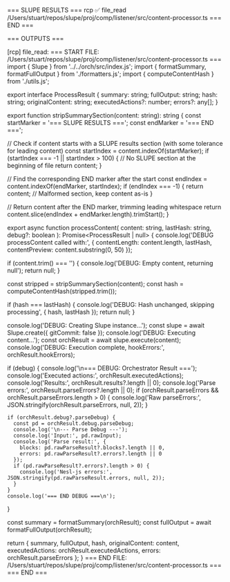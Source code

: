 === SLUPE RESULTS ===
rcp ✅ file_read /Users/stuart/repos/slupe/proj/comp/listener/src/content-processor.ts
=== END ===

=== OUTPUTS ===

[rcp] file_read:
=== START FILE: /Users/stuart/repos/slupe/proj/comp/listener/src/content-processor.ts ===
import { Slupe } from '../../orch/src/index.js';
import { formatSummary, formatFullOutput } from './formatters.js';
import { computeContentHash } from './utils.js';

export interface ProcessResult {
  summary: string;
  fullOutput: string;
  hash: string;
  originalContent: string;
  executedActions?: number;
  errors?: any[];
}

export function stripSummarySection(content: string): string {
  const startMarker = '=== SLUPE RESULTS ===';
  const endMarker = '=== END ===';
  
  // Check if content starts with a SLUPE results section (with some tolerance for leading content)
  const startIndex = content.indexOf(startMarker);
  if (startIndex === -1 || startIndex > 100) {
    // No SLUPE section at the beginning of file
    return content;
  }
  
  // Find the corresponding END marker after the start
  const endIndex = content.indexOf(endMarker, startIndex);
  if (endIndex === -1) {
    return content; // Malformed section, keep content as-is
  }
  
  // Return content after the END marker, trimming leading whitespace
  return content.slice(endIndex + endMarker.length).trimStart();
}

export async function processContent(
  content: string,
  lastHash: string,
  debug?: boolean
): Promise<ProcessResult | null> {
  console.log('DEBUG processContent called with:', { 
    contentLength: content.length, 
    lastHash,
    contentPreview: content.substring(0, 50)
  });
  
  if (content.trim() === '') {
    console.log('DEBUG: Empty content, returning null');
    return null;
  }

  const stripped = stripSummarySection(content);
  const hash = computeContentHash(stripped.trim());

  if (hash === lastHash) {
    console.log('DEBUG: Hash unchanged, skipping processing', { hash, lastHash });
    return null;
  }

  console.log('DEBUG: Creating Slupe instance...');
  const slupe = await Slupe.create({ gitCommit: false });
  console.log('DEBUG: Executing content...');
  const orchResult = await slupe.execute(content);
  console.log('DEBUG: Execution complete, hookErrors:', orchResult.hookErrors);

  if (debug) {
    console.log('\n=== DEBUG: Orchestrator Result ===');
    console.log('Executed actions:', orchResult.executedActions);
    console.log('Results:', orchResult.results?.length || 0);
    console.log('Parse errors:', orchResult.parseErrors?.length || 0);
    if (orchResult.parseErrors && orchResult.parseErrors.length > 0) {
      console.log('Raw parseErrors:', JSON.stringify(orchResult.parseErrors, null, 2));
    }

    if (orchResult.debug?.parseDebug) {
      const pd = orchResult.debug.parseDebug;
      console.log('\n--- Parse Debug ---');
      console.log('Input:', pd.rawInput);
      console.log('Parse result:', {
        blocks: pd.rawParseResult?.blocks?.length || 0,
        errors: pd.rawParseResult?.errors?.length || 0
      });
      if (pd.rawParseResult?.errors?.length > 0) {
        console.log('Nesl-js errors:', JSON.stringify(pd.rawParseResult.errors, null, 2));
      }
    }
    console.log('=== END DEBUG ===\n');
  }

  const summary = formatSummary(orchResult);
  const fullOutput = await formatFullOutput(orchResult);

  return {
    summary,
    fullOutput,
    hash,
    originalContent: content,
    executedActions: orchResult.executedActions,
    errors: orchResult.parseErrors
  };
}
=== END FILE: /Users/stuart/repos/slupe/proj/comp/listener/src/content-processor.ts ===
=== END ===